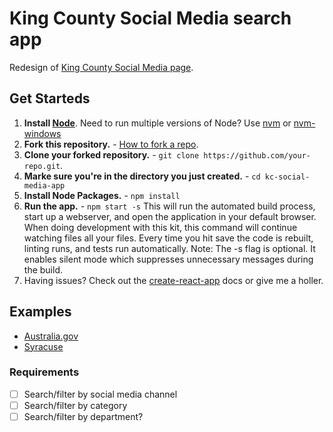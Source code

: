 # King County Social Media search app

Redesign of [King County Social Media page](https://www.kingcounty.gov/about/news/social-media.aspx). 

## Get Starteds

1. **Install [Node](https://nodejs.org)**. Need to run multiple versions of Node? Use [nvm](https://github.com/creationix/nvm) or [nvm-windows](https://github.com/coreybutler/nvm-windows)
2. **Fork this repository.** -  [How to fork a repo](https://help.github.com/articles/fork-a-repo/).
2. **Clone your forked repository.** - `git clone https://github.com/your-repo.git`.
3. **Marke sure you're in the directory you just created.** - `cd kc-social-media-app`
4. **Install Node Packages.** - `npm install`
5. **Run the app.** - `npm start -s`
This will run the automated build process, start up a webserver, and open the application in your default browser. When doing development with this kit, this command will continue watching files all your files. Every time you hit save the code is rebuilt, linting runs, and tests run automatically. Note: The -s flag is optional. It enables silent mode which suppresses unnecessary messages during the build.
6. Having issues? Check out the [create-react-app](https://github.com/facebook/create-react-app) docs or give me a holler.

## Examples
- [Australia.gov](https://www.australia.gov.au/news-and-social-media/social-media/youtube)
- [Syracuse](https://www.syracuse.edu/about/social-media/)

### Requirements

- [ ] Search/filter by social media channel
- [ ] Search/filter by category
- [ ] Search/filter by department?
